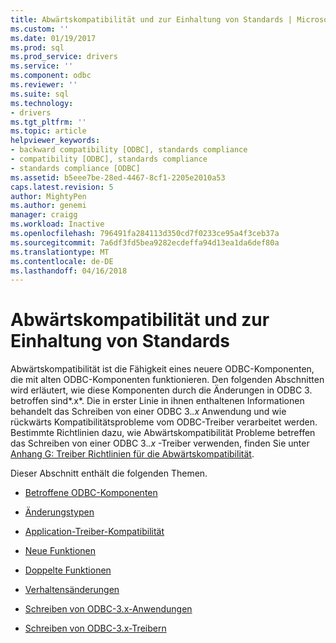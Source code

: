 ```yaml
---
title: Abwärtskompatibilität und zur Einhaltung von Standards | Microsoft Docs
ms.custom: ''
ms.date: 01/19/2017
ms.prod: sql
ms.prod_service: drivers
ms.service: ''
ms.component: odbc
ms.reviewer: ''
ms.suite: sql
ms.technology:
- drivers
ms.tgt_pltfrm: ''
ms.topic: article
helpviewer_keywords:
- backward compatibility [ODBC], standards compliance
- compatibility [ODBC], standards compliance
- standards compliance [ODBC]
ms.assetid: b5eee7be-28ed-4467-8cf1-2205e2010a53
caps.latest.revision: 5
author: MightyPen
ms.author: genemi
manager: craigg
ms.workload: Inactive
ms.openlocfilehash: 796491fa284113d350cd7f0233ce95a4f3ceb37a
ms.sourcegitcommit: 7a6df3fd5bea9282ecdeffa94d13ea1da6def80a
ms.translationtype: MT
ms.contentlocale: de-DE
ms.lasthandoff: 04/16/2018
---
```

# <a name="backward-compatibility-and-standards-compliance"></a>Abwärtskompatibilität und zur Einhaltung von Standards
Abwärtskompatibilität ist die Fähigkeit eines neuere ODBC-Komponenten, die mit alten ODBC-Komponenten funktionieren. Den folgenden Abschnitten wird erläutert, wie diese Komponenten durch die Änderungen in ODBC 3. betroffen sind*.x*. Die in erster Linie in ihnen enthaltenen Informationen behandelt das Schreiben von einer ODBC 3.*.x* Anwendung und wie rückwärts Kompatibilitätsprobleme vom ODBC-Treiber verarbeitet werden. Bestimmte Richtlinien dazu, wie Abwärtskompatibilität Probleme betreffen das Schreiben von einer ODBC 3.*.x* -Treiber verwenden, finden Sie unter [Anhang G: Treiber Richtlinien für die Abwärtskompatibilität](../../../odbc/reference/appendixes/appendix-g-driver-guidelines-for-backward-compatibility.md).  
  
 Dieser Abschnitt enthält die folgenden Themen.  
  
-   [Betroffene ODBC-Komponenten](../../../odbc/reference/develop-app/affected-odbc-components.md)  
  
-   [Änderungstypen](../../../odbc/reference/develop-app/types-of-changes.md)  
  
-   [Application-Treiber-Kompatibilität](../../../odbc/reference/develop-app/application-and-driver-compatibility.md)  
  
-   [Neue Funktionen](../../../odbc/reference/develop-app/new-features.md)  
  
-   [Doppelte Funktionen](../../../odbc/reference/develop-app/duplicated-features.md)  
  
-   [Verhaltensänderungen](../../../odbc/reference/develop-app/behavioral-changes.md)  
  
-   [Schreiben von ODBC-3.x-Anwendungen](../../../odbc/reference/develop-app/writing-odbc-3-x-applications.md)  
  
-   [Schreiben von ODBC-3.x-Treibern](../../../odbc/reference/develop-app/writing-odbc-3-x-drivers.md)
